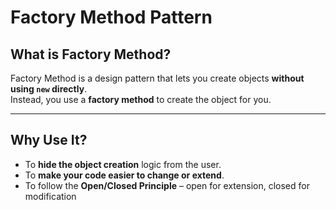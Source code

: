 # Factory Method Pattern

## What is Factory Method?
Factory Method is a design pattern that lets you create objects **without using `new` directly**.  
Instead, you use a **factory method** to create the object for you.

---

## Why Use It?

- To **hide the object creation** logic from the user.
- To **make your code easier to change or extend**.
- To follow the **Open/Closed Principle** – open for extension, closed for modification